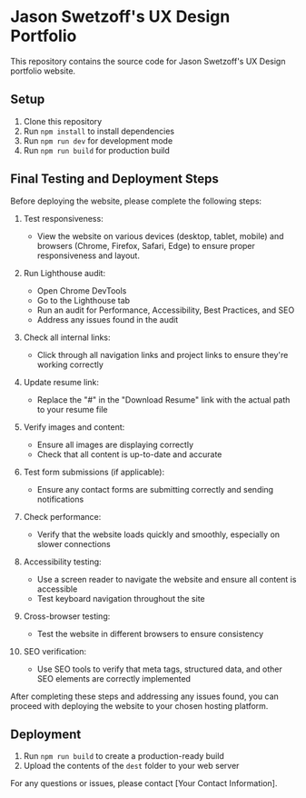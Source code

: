 # Jason Swetzoff's UX Design Portfolio

This repository contains the source code for Jason Swetzoff's UX Design portfolio website.

## Setup

1. Clone this repository
2. Run `npm install` to install dependencies
3. Run `npm run dev` for development mode
4. Run `npm run build` for production build

## Final Testing and Deployment Steps

Before deploying the website, please complete the following steps:

1. Test responsiveness:
   - View the website on various devices (desktop, tablet, mobile) and browsers (Chrome, Firefox, Safari, Edge) to ensure proper responsiveness and layout.

2. Run Lighthouse audit:
   - Open Chrome DevTools
   - Go to the Lighthouse tab
   - Run an audit for Performance, Accessibility, Best Practices, and SEO
   - Address any issues found in the audit

3. Check all internal links:
   - Click through all navigation links and project links to ensure they're working correctly

4. Update resume link:
   - Replace the "#" in the "Download Resume" link with the actual path to your resume file

5. Verify images and content:
   - Ensure all images are displaying correctly
   - Check that all content is up-to-date and accurate

6. Test form submissions (if applicable):
   - Ensure any contact forms are submitting correctly and sending notifications

7. Check performance:
   - Verify that the website loads quickly and smoothly, especially on slower connections

8. Accessibility testing:
   - Use a screen reader to navigate the website and ensure all content is accessible
   - Test keyboard navigation throughout the site

9. Cross-browser testing:
   - Test the website in different browsers to ensure consistency

10. SEO verification:
    - Use SEO tools to verify that meta tags, structured data, and other SEO elements are correctly implemented

After completing these steps and addressing any issues found, you can proceed with deploying the website to your chosen hosting platform.

## Deployment

1. Run `npm run build` to create a production-ready build
2. Upload the contents of the `dest` folder to your web server

For any questions or issues, please contact [Your Contact Information].
